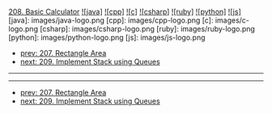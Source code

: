 [208. Basic Calculator](https://leetcode.com/problems/basic-calculator/)
[![java]](https://github.com/leetcode-study-group/leetcode-java-solutions/blob/master/208-basic-calculator.md)
[![cpp]](https://github.com/leetcode-study-group/leetcode-cpp-solutions/blob/master/208-basic-calculator.md)
[![c]](https://github.com/leetcode-study-group/leetcode-c-solutions/blob/master/208-basic-calculator.md)
[![csharp]](https://github.com/leetcode-study-group/leetcode-csharp-solutions/blob/master/208-basic-calculator.md)
[![ruby]](https://github.com/leetcode-study-group/leetcode-ruby-solutions/blob/master/208-basic-calculator.md)
[![python]](https://github.com/leetcode-study-group/leetcode-python-solutions/blob/master/208-basic-calculator.md)
[![js]](https://github.com/leetcode-study-group/leetcode-js-solutions/blob/master/208-basic-calculator.md)
[java]: images/java-logo.png
[cpp]: images/cpp-logo.png
[c]: images/c-logo.png
[csharp]: images/csharp-logo.png
[ruby]: images/ruby-logo.png
[python]: images/python-logo.png
[js]: images/js-logo.png

- [prev: 207. Rectangle Area](207-rectangle-area.md)
- [next: 209. Implement Stack using Queues](209-implement-stack-using-queues.md)

---


---

- [prev: 207. Rectangle Area](207-rectangle-area.md)
- [next: 209. Implement Stack using Queues](209-implement-stack-using-queues.md)
